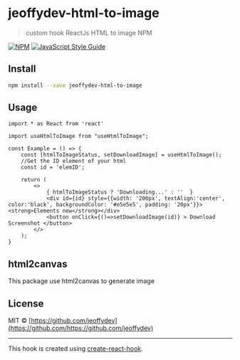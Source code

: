 # jeoffydev-html-to-image

> custom hook ReactJs HTML to image NPM

[![NPM](https://img.shields.io/npm/v/html-to-image.svg)](https://www.npmjs.com/package/html-to-image) [![JavaScript Style Guide](https://img.shields.io/badge/code_style-standard-brightgreen.svg)](https://standardjs.com)

## Install

```bash
npm install --save jeoffydev-html-to-image
```

## Usage

```tsx
import * as React from 'react'

import useHtmlToImage from "useHtmlToImage";

const Example = () => {
    const [htmlToImageStatus, setDownloadImage] = useHtmlToImage();
    //Get the ID element of your html
    const id = 'elemID';
    
    return (
        <>
            { htmlToImageStatus ? 'Downloading...' : ''  }
            <div id={id} style={{width: '200px', textAlign:'center', color:'black', backgroundColor: '#e5e5e5', padding: '20px'}}><strong>Elements new</strong></div>
            <button onClick={()=>setDownloadImage(id)} > Download Screenshot </button>
        </>
    );
}
```

## html2canvas

This package use html2canvas to generate image

## License

MIT © [https://github.com/jeoffydev](https://github.com/https://github.com/jeoffydev)

---

This hook is created using [create-react-hook](https://github.com/hermanya/create-react-hook).
